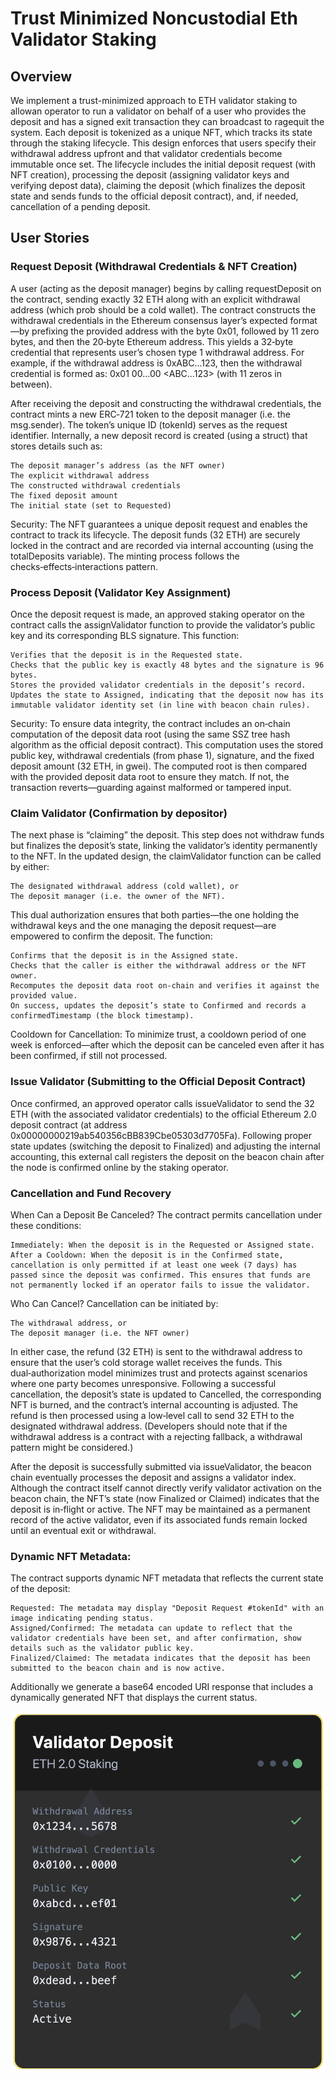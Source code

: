 # Trust Minimized Noncustodial Eth Validator Staking

## Overview
We implement a trust-minimized approach to ETH validator staking to allowan operator to run a validator on behalf of a user who provides the deposit and has a signed exit transaction they can broadcast to ragequit the system. Each deposit is tokenized as a unique NFT, which tracks its state through the staking lifecycle. This design enforces that users specify their withdrawal address upfront and that validator credentials become immutable once set. The lifecycle includes the initial deposit request (with NFT creation), processing the deposit (assigning validator keys and verifying depost data), claiming the deposit (which finalizes the deposit state and sends funds to the official deposit contract), and, if needed, cancellation of a pending deposit.

## User Stories

### Request Deposit (Withdrawal Credentials & NFT Creation)

A user (acting as the deposit manager) begins by calling requestDeposit on the contract, sending exactly 32 ETH along with an explicit withdrawal address (which prob should be a cold wallet). The contract constructs the withdrawal credentials in the Ethereum consensus layer’s expected format—by prefixing the provided address with the byte 0x01, followed by 11 zero bytes, and then the 20‑byte Ethereum address. This yields a 32‑byte credential that represents user’s chosen type 1 withdrawal address.
For example, if the withdrawal address is 0xABC...123, then the withdrawal credential is formed as:
0x01 00...00 <ABC...123> (with 11 zeros in between).

After receiving the deposit and constructing the withdrawal credentials, the contract mints a new ERC‑721 token to the deposit manager (i.e. the msg.sender). The token’s unique ID (tokenId) serves as the request identifier. Internally, a new deposit record is created (using a struct) that stores details such as:

    The deposit manager’s address (as the NFT owner)
    The explicit withdrawal address
    The constructed withdrawal credentials
    The fixed deposit amount
    The initial state (set to Requested)

Security: The NFT guarantees a unique deposit request and enables the contract to track its lifecycle. The deposit funds (32 ETH) are securely locked in the contract and are recorded via internal accounting (using the totalDeposits variable). The minting process follows the checks‑effects‑interactions pattern.

### Process Deposit (Validator Key Assignment)

Once the deposit request is made, an approved staking operator on the contract calls the assignValidator function to provide the validator’s public key and its corresponding BLS signature. This function:

    Verifies that the deposit is in the Requested state.
    Checks that the public key is exactly 48 bytes and the signature is 96 bytes.
    Stores the provided validator credentials in the deposit’s record.
    Updates the state to Assigned, indicating that the deposit now has its immutable validator identity set (in line with beacon chain rules).

Security: To ensure data integrity, the contract includes an on‑chain computation of the deposit data root (using the same SSZ tree hash algorithm as the official deposit contract). This computation uses the stored public key, withdrawal credentials (from phase 1), signature, and the fixed deposit amount (32 ETH, in gwei). The computed root is then compared with the provided deposit data root to ensure they match. If not, the transaction reverts—guarding against malformed or tampered input.

### Claim Validator (Confirmation by depositor)

The next phase is “claiming” the deposit. This step does not withdraw funds but finalizes the deposit’s state, linking the validator’s identity permanently to the NFT. In the updated design, the claimValidator function can be called by either:

    The designated withdrawal address (cold wallet), or
    The deposit manager (i.e. the owner of the NFT).

This dual authorization ensures that both parties—the one holding the withdrawal keys and the one managing the deposit request—are empowered to confirm the deposit. The function:

    Confirms that the deposit is in the Assigned state.
    Checks that the caller is either the withdrawal address or the NFT owner.
    Recomputes the deposit data root on‑chain and verifies it against the provided value.
    On success, updates the deposit’s state to Confirmed and records a confirmedTimestamp (the block timestamp).

Cooldown for Cancellation:
To minimize trust, a cooldown period of one week is enforced—after which the deposit can be canceled even after it has been confirmed, if still not processed.

### Issue Validator (Submitting to the Official Deposit Contract)
Once confirmed, an approved operator calls issueValidator to send the 32 ETH (with the associated validator credentials) to the official Ethereum 2.0 deposit contract (at address 0x00000000219ab540356cBB839Cbe05303d7705Fa). Following proper state updates (switching the deposit to Finalized) and adjusting the internal accounting, this external call registers the deposit on the beacon chain after the node is confirmed online by the staking operator.

### Cancellation and Fund Recovery

When Can a Deposit Be Canceled?
The contract permits cancellation under these conditions:

    Immediately: When the deposit is in the Requested or Assigned state.
    After a Cooldown: When the deposit is in the Confirmed state, cancellation is only permitted if at least one week (7 days) has passed since the deposit was confirmed. This ensures that funds are not permanently locked if an operator fails to issue the validator.

Who Can Cancel?
Cancellation can be initiated by:

    The withdrawal address, or
    The deposit manager (i.e. the NFT owner)

In either case, the refund (32 ETH) is sent to the withdrawal address to ensure that the user’s cold storage wallet receives the funds. This dual‑authorization model minimizes trust and protects against scenarios where one party becomes unresponsive. Following a successful cancellation, the deposit’s state is updated to Cancelled, the corresponding NFT is burned, and the contract’s internal accounting is adjusted. The refund is then processed using a low‑level call to send 32 ETH to the designated withdrawal address. (Developers should note that if the withdrawal address is a contract with a rejecting fallback, a withdrawal pattern might be considered.)

After the deposit is successfully submitted via issueValidator, the beacon chain eventually processes the deposit and assigns a validator index. Although the contract itself cannot directly verify validator activation on the beacon chain, the NFT’s state (now Finalized or Claimed) indicates that the deposit is in‑flight or active. The NFT may be maintained as a permanent record of the active validator, even if its associated funds remain locked until an eventual exit or withdrawal.

### Dynamic NFT Metadata:
The contract supports dynamic NFT metadata that reflects the current state of the deposit:

    Requested: The metadata may display "Deposit Request #tokenId" with an image indicating pending status.
    Assigned/Confirmed: The metadata can update to reflect that the validator credentials have been set, and after confirmation, show details such as the validator public key.
    Finalized/Claimed: The metadata indicates that the deposit has been submitted to the beacon chain and is now active.

Additionally we generate a base64 encoded URI response that includes a dynamically generated NFT that displays the current status.

![Eth2StakerNFT](./assets/Eth2StakerNFT.jpg)